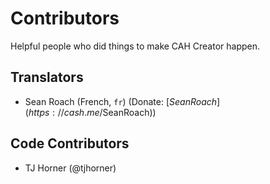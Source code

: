 # Contributors

Helpful people who did things to make CAH Creator happen.

## Translators

- Sean Roach (French, `fr`) (Donate: [$SeanRoach](https://cash.me/$SeanRoach))

## Code Contributors

- TJ Horner (@tjhorner)
